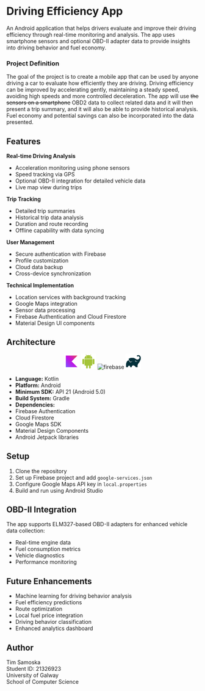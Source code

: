 # Driving Efficiency App

An Android application that helps drivers evaluate and improve their driving efficiency through real-time monitoring and analysis. The app uses smartphone sensors and optional OBD-II adapter data to provide insights into driving behavior and fuel economy.

### Project Definition

The goal of the project is to create a mobile app that can be used by anyone driving a car to evaluate
how efficiently they are driving. Driving efficiency can be improved by accelerating gently, maintaining
a steady speed, avoiding high speeds and more controlled deceleration. The app will use ~~the sensors
on a smartphone~~ OBD2 data to collect related data and it will then present a trip summary, and it will 
also be able to provide historical analysis. Fuel economy and potential savings can also be incorporated into the
data presented.

## Features

**Real-time Driving Analysis**
- Acceleration monitoring using phone sensors
- Speed tracking via GPS
- Optional OBD-II integration for detailed vehicle data
- Live map view during trips

**Trip Tracking**
- Detailed trip summaries
- Historical trip data analysis
- Duration and route recording
- Offline capability with data syncing

**User Management**
- Secure authentication with Firebase
- Profile customization
- Cloud data backup
- Cross-device synchronization

**Technical Implementation**
- Location services with background tracking
- Google Maps integration
- Sensor data processing
- Firebase Authentication and Cloud Firestore
- Material Design UI components

## Architecture
<p align="center">
  <img src="https://raw.githubusercontent.com/devicons/devicon/master/icons/kotlin/kotlin-original.svg" alt="kotlin" width="40" height="40"/>
  <img src="https://raw.githubusercontent.com/devicons/devicon/master/icons/android/android-original.svg" alt="android" width="40" height="40"/>
  <img src="https://www.vectorlogo.zone/logos/firebase/firebase-icon.svg" alt="firebase" width="40" height="40"/>
  <img src="https://raw.githubusercontent.com/devicons/devicon/master/icons/gradle/gradle-plain.svg" alt="gradle" width="40" height="40"/>
</p>

- **Language:** Kotlin
- **Platform:** Android
- **Minimum SDK:** API 21 (Android 5.0)
- **Build System:** Gradle
- **Dependencies:**
- Firebase Authentication
- Cloud Firestore
- Google Maps SDK
- Material Design Components
- Android Jetpack libraries

## Setup

1. Clone the repository
2. Set up Firebase project and add `google-services.json`
3. Configure Google Maps API key in `local.properties`
4. Build and run using Android Studio

## OBD-II Integration

The app supports ELM327-based OBD-II adapters for enhanced vehicle data collection:
- Real-time engine data
- Fuel consumption metrics
- Vehicle diagnostics
- Performance monitoring

## Future Enhancements

- Machine learning for driving behavior analysis
- Fuel efficiency predictions
- Route optimization
- Local fuel price integration
- Driving behavior classification
- Enhanced analytics dashboard

## Author

Tim Samoska  
Student ID: 21326923  
University of Galway  
School of Computer Science
